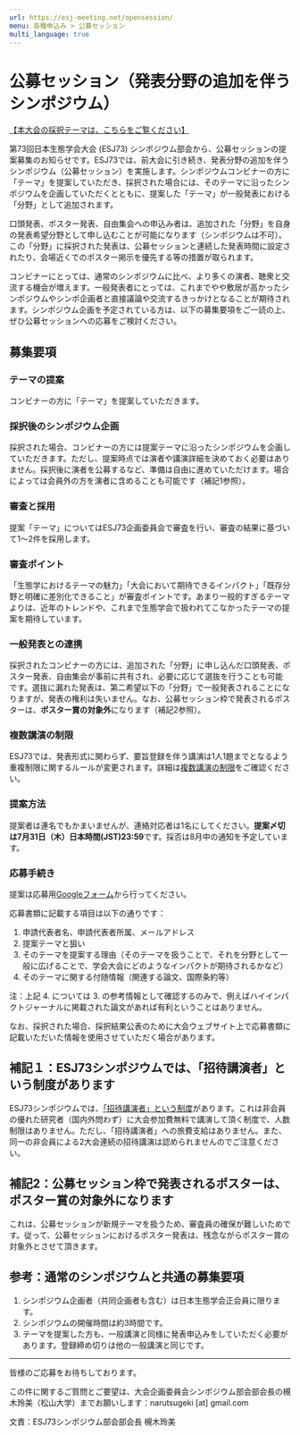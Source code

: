 ```yaml
---
url: https://esj-meeting.net/opensession/
menu: 各種申込み > 公募セッション
multi_language: true
---
```


# 公募セッション（発表分野の追加を伴うシンポジウム）

[【本大会の採択テーマは、こちらをご覧ください】](/sessions#公募セッション)

第73回日本生態学会大会 (ESJ73) シンポジウム部会から、公募セッションの提案募集のお知らせです。ESJ73では、前大会に引き続き、発表分野の追加を伴うシンポジウム（公募セッション）を実施します。シンポジウムコンビナーの方に「テーマ」を提案していただき、採択された場合には、そのテーマに沿ったシンポジウムを企画していただくとともに、提案した「テーマ」が一般発表における「分野」として追加されます。

口頭発表、ポスター発表、自由集会への申込み者は、追加された「分野」を自身の発表希望分野として申し込むことが可能になります（シンポジウムは不可）。この「分野」に採択された発表は、公募セッションと連続した発表時間に設定されたり、会場近くでのポスター掲示を優先する等の措置が取られます。

コンビナーにとっては、通常のシンポジウムに比べ、より多くの演者、聴衆と交流する機会が増えます。一般発表者にとっては、これまでやや敷居が高かったシンポジウムやシンポ企画者と直接議論や交流するきっかけとなることが期待されます。シンポジウム企画を予定されている方は、以下の募集要項をご一読の上、ぜひ公募セッションへの応募をご検討ください。

## 募集要項

### テーマの提案

コンビナーの方に「テーマ」を提案していただきます。

### 採択後のシンポジウム企画

採択された場合、コンビナーの方には提案テーマに沿ったシンポジウムを企画していただきます。ただし、提案時点では演者や講演詳細を決めておく必要はありません。採択後に演者を公募するなど、準備は自由に進めていただけます。場合によっては会員外の方を演者に含めることも可能です（補記1参照）。

### 審査と採用

提案「テーマ」についてはESJ73企画委員会で審査を行い、審査の結果に基づいて1～2件を採用します。

### 審査ポイント

「生態学におけるテーマの魅力」「大会において期待できるインパクト」「既存分野と明確に差別化できること」が審査ポイントです。あまり一般的すぎるテーマよりは、近年のトレンドや、これまで生態学会で扱われてこなかったテーマの提案を期待しています。

### 一般発表との連携

採択されたコンビナーの方には、追加された「分野」に申し込んだ口頭発表、ポスター発表、自由集会が事前に共有され、必要に応じて選抜を行うことも可能です。選抜に漏れた発表は、第二希望以下の「分野」で一般発表されることになりますが、発表の権利は失いません。なお、公募セッション枠で発表されるポスターは、**ポスター賞の対象外**になります（補記2参照）。

### 複数講演の制限

ESJ73では、発表形式に関わらず、要旨登録を伴う講演は1人1題までとなるよう重複制限に関するルールが変更されます。詳細は[複数講演の制限](/registinfo#複数講演の制限)をご確認ください。

### 提案方法

提案者は連名でもかまいませんが、連絡対応者は1名にしてください。**提案〆切は7月31日（木）日本時間(JST)23:59**です。採否は8月中の通知を予定しています。

### 応募手続き

提案は応募用[Googleフォーム](https://forms.gle/qHr7ivZ47VT5F3go8)から行ってください。

応募書類に記載する項目は以下の通りです：

1. 申請代表者名、申請代表者所属、メールアドレス
2. 提案テーマと狙い
3. そのテーマを提案する理由（そのテーマを扱うことで、それを分野として一般に広げることで、学会大会にどのようなインパクトが期待されるかなど）
4. そのテーマに関する付随情報（関連する論文、国際条約等）

注：上記 4. については 3. の参考情報として確認するのみで、例えばハイインパクトジャーナルに掲載された論文があれば有利ということはありません。

なお、採択された場合、採択結果公表のために大会ウェブサイト上で応募書類に記載いただいた情報を使用させていただく場合があります。

## 補記１：ESJ73シンポジウムでは、「招待講演者」という制度があります

ESJ73シンポジウムでは、[「招待講演者」という制度](/regist_session#シンポジウムの招待講演者制度)があります。これは非会員の優れた研究者（国内外問わず）に大会参加費無料で講演して頂く制度で、人数制限はありません。ただし、「招待講演者」への旅費支給はありません。また、同一の非会員による2大会連続の招待講演は認められませんのでご注意ください。

## 補記2：公募セッション枠で発表されるポスターは、ポスター賞の対象外になります

これは、公募セッションが新規テーマを扱うため、審査員の確保が難しいためです。従って、公募セッションにおけるポスター発表は、残念ながらポスター賞の対象外とさせて頂きます。

## 参考：通常のシンポジウムと共通の募集要項

1. シンポジウム企画者（共同企画者も含む）は日本生態学会正会員に限ります。
2. シンポジウムの開催時間は約3時間です。
3. テーマを提案した方も、一般講演と同様に発表申込みをしていただく必要があります。登録締め切りは他の一般講演と同じです。

***
皆様のご応募をお待ちしております。

この件に関するご質問とご要望は、大会企画委員会シンポジウム部会部会長の槻木玲美（松山大学）までお願いします：narutsugeki \[at\] gmail.com

文責：ESJ73シンポジウム部会部会長 槻木玲美

